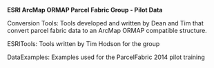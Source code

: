 <b>ESRI ArcMap ORMAP Parcel Fabric Group - Pilot Data</b>

Conversion Tools: Tools developed and written by Dean and Tim that convert parcel fabric data to an ArcMap ORMAP compatible structure. 

ESRITools: Tools written by Tim Hodson for the group 

DataExamples: Examples used for the ParcelFabric 2014 pilot training  
